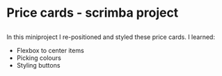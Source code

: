 # Price cards - scrimba project

## 

In this miniproject I re-positioned and styled these price cards. I learned:

- Flexbox to center items
- Picking colours
- Styling buttons

